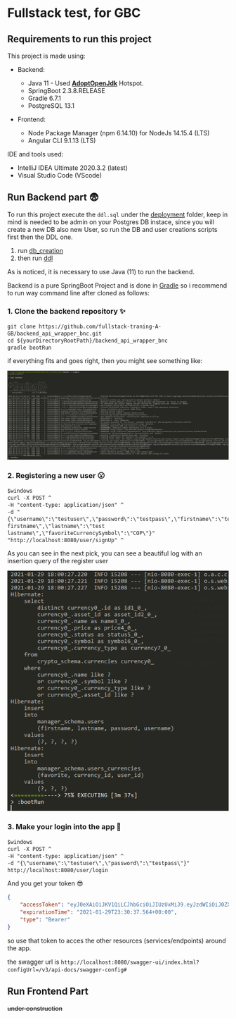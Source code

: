 # Fullstack test, for GBC

## Requirements to run this project

This project is made using:

- Backend:
  - Java 11 - Used **[AdoptOpenJdk](https://adoptopenjdk.net/ "The Open jvm")** Hotspot.
  - SpringBoot 2.3.8.RELEASE
  - Gradle 6.7.1
  - PostgreSQL 13.1

- Frontend:
  - Node Package Manager (npm 6.14.10) for NodeJs 14.15.4 (LTS)
  - Angular CLI 9.1.13 (LTS)

IDE and tools used:

- IntelliJ IDEA Ultimate 2020.3.2 (latest)
- Visual Studio Code (VScode)

## Run Backend part :fearful:

To run this project execute the `ddl.sql` under the [deployment](/deploy/) folder, keep in mind is needed to be admin on your Postgres DB instace, since you will create a new DB also new User, so run the DB and user creations scripts first then the DDL one.

1. run [db_creation](/deploy/db_creation_1.sql)
2. then run [ddl](/deploy/ddl_2.sql)

As is noticed, it is necessary to use Java (11) to run the backend.

Backend is a pure SpringBoot Project and is done in [Gradle](https://gradle.org/releases/ "Awesome gradle") so i recommend to run way command line after cloned as follows:

### 1. Clone the backend repository :sparkles:

```console
git clone https://github.com/fullstack-traning-A-GB/backend_api_wrapper_bnc.git
cd ${yourDirectoryRootPath}/backend_api_wrapper_bnc
gradle bootRun 
```

if everything fits and goes right, then you might see something like:

![Spring](tests/evidences/success_run.PNG?raw=true)

### 2. Registering a new user :open_mouth:

```console
$windows
curl -X POST ^
-H "content-type: application/json" ^
-d "{\"username\":\"testuser\",\"password\":\"testpass\",\"firstname\":\"test firstname\",\"lastname\":\"test lastname\",\"favoriteCurrencySymbol\":\"COP\"}"
"http://localhost:8080/user/signUp" ^
```

As you can see in the next pick, you can see a beautiful log with an insertion query of the register user

![RegisterUser](tests/evidences/sucess_register.PNG?raw=true)

### 3. Make your login into the app :eyes:

```shell
$windows
curl -X POST ^
-H "content-type: application/json" ^
-d "{\"username\":\"testuser\",\"password\":\"testpass\"}"
http://localhost:8080/user/login
```

And you get your token :sunglasses:

```json
{
    "accessToken": "eyJ0eXAiOiJKV1QiLCJhbGciOiJIUzUxMiJ9.eyJzdWIiOiJ0ZXN0dXNlciIsImV4cCI6MTYxMTk2MzAzN30.-bH348JsTRj72GTkG1KWxMD3Cg3FSpNEWDxrJTKRhC74-b-qo53fqnO8YxIp0TrMJnMLKv5VrFk_DyPx42ib2Q",
    "expirationTime": "2021-01-29T23:30:37.564+00:00",
    "type": "Bearer"
}
```

so use that token to acces the other resources (services/endpoints) around the app.

the swagger url is `http://localhost:8080/swagger-ui/index.html?configUrl=/v3/api-docs/swagger-config#`

## Run Frontend Part

~~under construction~~
